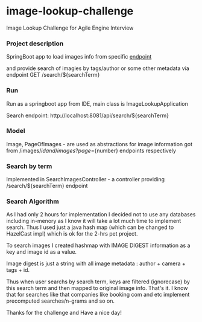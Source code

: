 # image-lookup-challenge
Image Lookup Challenge for Agile Engine Interview

### Project description

SpringBoot app to load images info from specific [endpoint](http://interview.agileengine.com/images)

and provide search of imagies by tags/author or some other metadata via endpoint GET /search/${searchTerm}


### Run
Run as a springboot app from IDE, main class is ImageLookupApplication

Search endpoint: http://localhost:8081/api/search/${searchTerm}

### Model
Image, PageOfImages - are used as abstractions for image information got from /images/${id} and /images?page=${number} endpoints respectively

### Search by term
Implemented in SearchImagesController - a controller providing /search/${searchTerm} endpoint

### Search Algorithm
As I had only 2 hours for implementation I decided not to use any databases including in-menory as I know it will take a lot much time to implement search.
Thus I used just a java hash map (which can be changed to HazelCast impl) which is ok for the 2-hrs pet project.

To search images I created hashmap with IMAGE DIGEST information as a key and image id as a value.

Image digest is just a string with all image metadata : author + camera + tags + id.

Thus when user searchs by search term, keys are filtered (ignorecase) by this search term and then mapped to original image info.
That's it. 
I know that for searches like that companies like booking com and etc implement precomputed searches/n-grams and so on.

Thanks for the challenge and Have a nice day!
